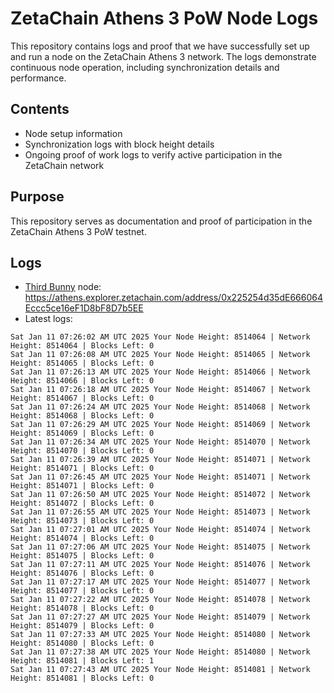 # ZetaChain Athens 3 PoW Node Logs
This repository contains logs and proof that we have successfully set up and run a node on the ZetaChain Athens 3 network. The logs demonstrate continuous node operation, including synchronization details and performance.

## Contents
- Node setup information
- Synchronization logs with block height details
- Ongoing proof of work logs to verify active participation in the ZetaChain network

## Purpose
This repository serves as documentation and proof of participation in the ZetaChain Athens 3 PoW testnet.

## Logs

- [Third Bunny](https://thirdbunny.xyz/) node: https://athens.explorer.zetachain.com/address/0x225254d35dE666064Eccc5ce16eF1D8bF8D7b5EE
- Latest logs:
```
Sat Jan 11 07:26:02 AM UTC 2025 Your Node Height: 8514064 | Network Height: 8514064 | Blocks Left: 0
Sat Jan 11 07:26:08 AM UTC 2025 Your Node Height: 8514065 | Network Height: 8514065 | Blocks Left: 0
Sat Jan 11 07:26:13 AM UTC 2025 Your Node Height: 8514066 | Network Height: 8514066 | Blocks Left: 0
Sat Jan 11 07:26:18 AM UTC 2025 Your Node Height: 8514067 | Network Height: 8514067 | Blocks Left: 0
Sat Jan 11 07:26:24 AM UTC 2025 Your Node Height: 8514068 | Network Height: 8514068 | Blocks Left: 0
Sat Jan 11 07:26:29 AM UTC 2025 Your Node Height: 8514069 | Network Height: 8514069 | Blocks Left: 0
Sat Jan 11 07:26:34 AM UTC 2025 Your Node Height: 8514070 | Network Height: 8514070 | Blocks Left: 0
Sat Jan 11 07:26:39 AM UTC 2025 Your Node Height: 8514071 | Network Height: 8514071 | Blocks Left: 0
Sat Jan 11 07:26:45 AM UTC 2025 Your Node Height: 8514071 | Network Height: 8514071 | Blocks Left: 0
Sat Jan 11 07:26:50 AM UTC 2025 Your Node Height: 8514072 | Network Height: 8514072 | Blocks Left: 0
Sat Jan 11 07:26:55 AM UTC 2025 Your Node Height: 8514073 | Network Height: 8514073 | Blocks Left: 0
Sat Jan 11 07:27:01 AM UTC 2025 Your Node Height: 8514074 | Network Height: 8514074 | Blocks Left: 0
Sat Jan 11 07:27:06 AM UTC 2025 Your Node Height: 8514075 | Network Height: 8514075 | Blocks Left: 0
Sat Jan 11 07:27:11 AM UTC 2025 Your Node Height: 8514076 | Network Height: 8514076 | Blocks Left: 0
Sat Jan 11 07:27:17 AM UTC 2025 Your Node Height: 8514077 | Network Height: 8514077 | Blocks Left: 0
Sat Jan 11 07:27:22 AM UTC 2025 Your Node Height: 8514078 | Network Height: 8514078 | Blocks Left: 0
Sat Jan 11 07:27:27 AM UTC 2025 Your Node Height: 8514079 | Network Height: 8514079 | Blocks Left: 0
Sat Jan 11 07:27:33 AM UTC 2025 Your Node Height: 8514080 | Network Height: 8514080 | Blocks Left: 0
Sat Jan 11 07:27:38 AM UTC 2025 Your Node Height: 8514080 | Network Height: 8514081 | Blocks Left: 1
Sat Jan 11 07:27:43 AM UTC 2025 Your Node Height: 8514081 | Network Height: 8514081 | Blocks Left: 0
```
